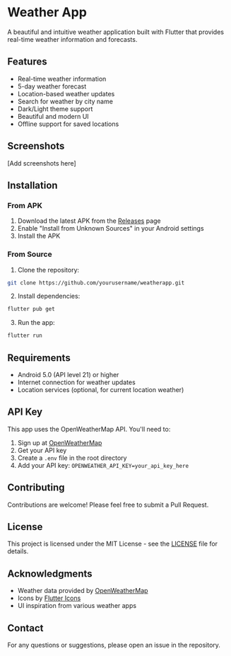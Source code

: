 # Weather App

A beautiful and intuitive weather application built with Flutter that provides real-time weather information and forecasts.

## Features

- Real-time weather information
- 5-day weather forecast
- Location-based weather updates
- Search for weather by city name
- Dark/Light theme support
- Beautiful and modern UI
- Offline support for saved locations

## Screenshots

[Add screenshots here]

## Installation

### From APK
1. Download the latest APK from the [Releases](https://github.com/yourusername/weatherapp/releases) page
2. Enable "Install from Unknown Sources" in your Android settings
3. Install the APK

### From Source
1. Clone the repository:
```bash
git clone https://github.com/yourusername/weatherapp.git
```

2. Install dependencies:
```bash
flutter pub get
```

3. Run the app:
```bash
flutter run
```

## Requirements

- Android 5.0 (API level 21) or higher
- Internet connection for weather updates
- Location services (optional, for current location weather)

## API Key

This app uses the OpenWeatherMap API. You'll need to:
1. Sign up at [OpenWeatherMap](https://openweathermap.org/api)
2. Get your API key
3. Create a `.env` file in the root directory
4. Add your API key: `OPENWEATHER_API_KEY=your_api_key_here`

## Contributing

Contributions are welcome! Please feel free to submit a Pull Request.

## License

This project is licensed under the MIT License - see the [LICENSE](LICENSE) file for details.

## Acknowledgments

- Weather data provided by [OpenWeatherMap](https://openweathermap.org/)
- Icons by [Flutter Icons](https://pub.dev/packages/flutter_icons)
- UI inspiration from various weather apps

## Contact

For any questions or suggestions, please open an issue in the repository.
